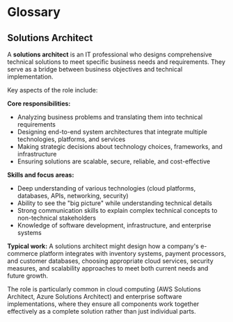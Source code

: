 # Glossary

## Solutions Architect

A **solutions architect** is an IT professional who designs comprehensive technical solutions to meet specific business needs and requirements. They serve as a bridge between business objectives and technical implementation.

Key aspects of the role include:

**Core responsibilities:**
- Analyzing business problems and translating them into technical requirements
- Designing end-to-end system architectures that integrate multiple technologies, platforms, and services
- Making strategic decisions about technology choices, frameworks, and infrastructure
- Ensuring solutions are scalable, secure, reliable, and cost-effective

**Skills and focus areas:**
- Deep understanding of various technologies (cloud platforms, databases, APIs, networking, security)
- Ability to see the "big picture" while understanding technical details
- Strong communication skills to explain complex technical concepts to non-technical stakeholders
- Knowledge of software development, infrastructure, and enterprise systems

**Typical work:**
A solutions architect might design how a company's e-commerce platform integrates with inventory systems, payment processors, and customer databases, choosing appropriate cloud services, security measures, and scalability approaches to meet both current needs and future growth.

The role is particularly common in cloud computing (AWS Solutions Architect, Azure Solutions Architect) and enterprise software implementations, where they ensure all components work together effectively as a complete solution rather than just individual parts.